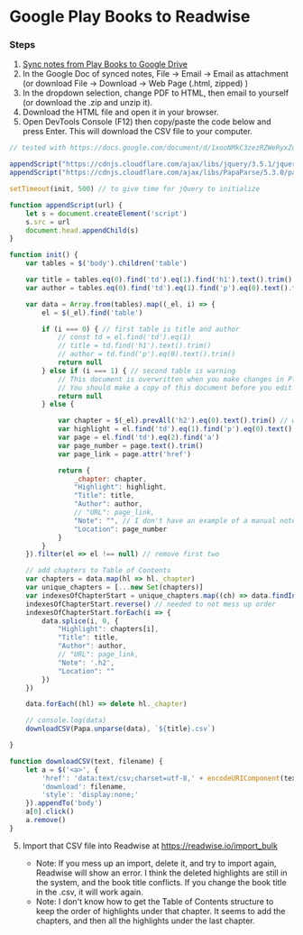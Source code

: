 # Google Play Books to Readwise

### Steps

1. [Sync notes from Play Books to Google Drive](https://www.cnet.com/how-to/sync-notes-from-play-books-to-google-drive/)
2. In the Google Doc of synced notes, File → Email → Email as attachment (or download File → Download → Web Page (.html, zipped) )
3. In the dropdown selection, change PDF to HTML, then email to yourself (or download the .zip and unzip it).
4. Download the HTML file and open it in your browser.
5. Open DevTools Console (F12) then copy/paste the code below and press Enter. This will download the CSV file to your computer.
```javascript
// tested with https://docs.google.com/document/d/1xooNMkC3zezRZWeRyxZoAyhdnito25NJSgSO5EtSevs/edit

appendScript("https://cdnjs.cloudflare.com/ajax/libs/jquery/3.5.1/jquery.min.js")
appendScript("https://cdnjs.cloudflare.com/ajax/libs/PapaParse/5.3.0/papaparse.min.js")

setTimeout(init, 500) // to give time for jQuery to initialize

function appendScript(url) {
    let s = document.createElement('script')
    s.src = url
    document.head.appendChild(s)
}

function init() {
    var tables = $('body').children('table')

    var title = tables.eq(0).find('td').eq(1).find('h1').text().trim()
    var author = tables.eq(0).find('td').eq(1).find('p').eq(0).text().trim()

    var data = Array.from(tables).map((_el, i) => {
        el = $(_el).find('table')

        if (i === 0) { // first table is title and author
            // const td = el.find('td').eq(1)
            // title = td.find('h1').text().trim()
            // author = td.find('p').eq(0).text().trim()
            return null
        } else if (i === 1) { // second table is warning
            // This document is overwritten when you make changes in Play Books. 
            // You should make a copy of this document before you edit it.
            return null
        } else {

            var chapter = $(_el).prevAll('h2').eq(0).text().trim() // what about 'h1' and 'h3' sections of a book?
            var highlight = el.find('td').eq(1).find('p').eq(0).text().trim()
            var page = el.find('td').eq(2).find('a')
            var page_number = page.text().trim()
            var page_link = page.attr('href')

            return {
                _chapter: chapter,
                "Highlight": highlight,
                "Title": title,
                "Author": author,
                // "URL": page_link,
                "Note": "", // I don't have an example of a manual note included with a Play Book highlight
                "Location": page_number
            }
        }
    }).filter(el => el !== null) // remove first two

    // add chapters to Table of Contents
    var chapters = data.map(hl => hl._chapter)
    var unique_chapters = [...new Set(chapters)]
    var indexesOfChapterStart = unique_chapters.map((ch) => data.findIndex(hl => hl._chapter == ch))
    indexesOfChapterStart.reverse() // needed to not mess up order
    indexesOfChapterStart.forEach(i => {
        data.splice(i, 0, {
            "Highlight": chapters[i],
            "Title": title,
            "Author": author,
            // "URL": page_link,
            "Note": '.h2',
            "Location": ""
        })
    })

    data.forEach((hl) => delete hl._chapter)

    // console.log(data)
    downloadCSV(Papa.unparse(data), `${title}.csv`)

}

function downloadCSV(text, filename) {
    let a = $('<a>', {
        'href': 'data:text/csv;charset=utf-8,' + encodeURIComponent(text),
        'download': filename,
        'style': 'display:none;'
    }).appendTo('body')
    a[0].click()
    a.remove()
}
```
5. Import that CSV file into Readwise at https://readwise.io/import_bulk

    - Note: If you mess up an import, delete it, and try to import again, Readwise will show an error. I think the deleted highlights are still in the system, and the book title conflicts. If you change the book title in the .csv, it will work again.
    - Note: I don't know how to get the Table of Contents structure to keep the order of highlights under that chapter. It seems to add the chapters, and then all the highlights under the last chapter.
